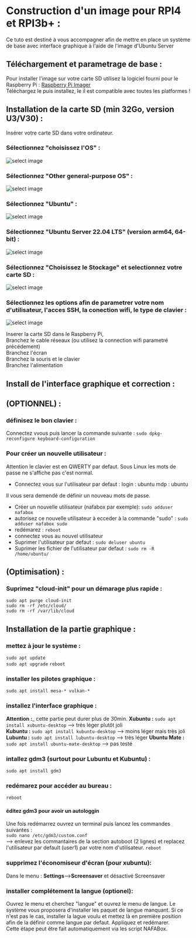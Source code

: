 # Construction d'un image pour RPI4 et RPI3b+ :   

Ce tuto est destiné à vous accompagner afin de mettre en place un système de base avec interface graphique à l'aide de l'image d'Ubuntu Server 

## Téléchargement et parametrage de base :

Pour installer l'image sur votre carte SD utilisez la logiciel fourni pour le Raspberry Pi :
[Raspberry Pi Imager](https://www.raspberrypi.org/software/)   
Téléchargez le puis installez, le il est compatible avec toutes les platformes !

## Installation de la carte SD (min 32Go, version U3/V30) :

Insérer votre carte SD dans votre ordinateur.   

### Sélectionnez "choisissez l'OS" :   
![select image](https://github.com/Patrick-81/NAFABox/raw/master/doc/rpi_install_1.JPG)

### Sélectionnez "Other general-purpose OS" :   
![select image](https://github.com/Patrick-81/NAFABox/raw/master/doc/rpi_install_2.JPG)

### Sélectionnez "Ubuntu" :   
![select image](https://github.com/Patrick-81/NAFABox/raw/master/doc/rpi_install_3.JPG)

### Sélectionnez "Ubuntu Server 22.04 LTS" (version arm64, 64-bit) :   
![select image](https://github.com/Patrick-81/NAFABox/raw/master/doc/rpi_install_4.JPG)

### Sélectionnez "Choisissez le Stockage" et selectionnez votre carte SD :   
![select image](https://github.com/Patrick-81/NAFABox/raw/master/doc/rpi_install_5.JPG)

### Sélectionnez les options afin de parametrer votre nom d'utilisateur, l'acces SSH, la conection wifi, le type de clavier :   
![select image](https://github.com/Patrick-81/NAFABox/raw/master/doc/rpi_install_6.JPG)


Inserer la carte SD dans le Raspberry Pi,    
Branchez le cable réseaux (ou utilisez la connection wifi parametré précédement)    
Branchez l'écran   
Branchez la souris et le clavier   
Branchez l'alimentation    

## Install de l'interface graphique et correction :

## (OPTIONNEL) :
### définisez le bon clavier :
Connectez vvous puis lancer la commande suivante : 
`sudo dpkg-reconfigure keyboard-configuration`
### Pour créer un nouvelle utilisateur :
Attention le clavier est en QWERTY par defaut. Sous Linux les mots de passe ne s'affiche pas c'est normal.  
- Connectez vous sur l'utilisateur par defaut :
login : ubuntu
mdp : ubuntu

Il vous sera demendé de définir un nouveau mots de passe.

- Créer un nouvelle utilisateur (nafabox par exemple):
`sudo adduser nafabox`   
- autorisez ce nouvelle utilisateur à ecceder à la commande "sudo" :
`sudo adduser nafabox sudo`   
- redémarez :
`reboot`
- connectez vous au nouvel utilisateur
- Suprimer l'utilisateur par defaut :
`sudo deluser ubuntu`   
- Suprimer les fichier de l'utilisateur par defaut :
`sudo rm -R /home/ubuntu/`

## (Optimisation) :
### Suprimez "cloud-init" pour un démarage plus rapide :

`sudo apt purge cloud-init`   
`sudo rm -rf /etc/cloud/`   
`sudo rm -rf /var/lib/cloud`   

## Installation de la partie graphique :
### mettez à jour le système :
`sudo apt update`  
`sudo apt upgrade`
`reboot`

### installer les pilotes graphique :
`sudo apt install mesa-* vulkan-*`

### installez l'interface graphique : 
__Attention :___ cette partie peut durer plus de 30min.
__Xubuntu :__ `sudo apt install xubuntu-desktop` --> très léger plutôt joli   
__Kubuntu :__ `sudo apt install kubuntu-desktop` --> moins léger mais très joli   
__Lubuntu :__ `sudo apt install lubuntu-desktop` --> très léger
__Ubuntu Mate :__ `sudo apt install ubuntu-mate-desktop` --> pas testé

### intallez gdm3 (surtout pour Lubuntu et Kubuntu) :
`sudo apt install gdm3`    

### redémarez pour accéder au bureau :
`reboot`

#### éditez gdm3 pour avoir un autologgin
Une fois redémarrez ouvrez un terminal puis lancez les commandes suivantes :   
`sudo nano /etc/gdm3/custom.conf`   
--> enlevez les commantaires de la section autoboot (2 lignes) et replacez l'utilisateur par default (user1) par votre nom d'utilisateur.
`reboot`

### supprimez l'économiseur d'écran (pour xubuntu):

Dans le menu : **Settings**-->**Screensaver** et désactivé Screensaver

### installer complétement la langue (optionel):

Ouvrez le menu et cherchez "langue" et ouvrez le menu de langue. Le système vous proposera d'installer les paquet de langue manquant. Si ce n'est pas le cas, installer la lague voulu et mettez là en première position afin de la définir comme langue par defaut. Appliquez et redémarer.   
Cette étape peut être fait automatiquement via les script NAFABox.
